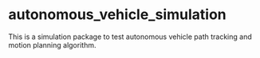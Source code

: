 # autonomous_vehicle_simulation

This is a simulation package to test autonomous vehicle path tracking and motion planning algorithm.